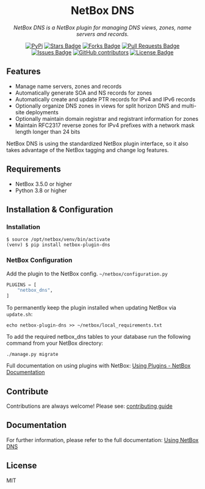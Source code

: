<h1 align="center">NetBox DNS</h1>

<p align="center"><i>NetBox DNS is a NetBox plugin for managing DNS views, zones, name servers and records.</i></p>

<div align="center">
<a href="https://pypi.org/project/netbox-plugin-dns/"><img src="https://img.shields.io/pypi/v/netbox-plugin-dns" alt="PyPi"/></a>
<a href="https://github.com/peteeckel/netbox-plugin-dns/stargazers"><img src="https://img.shields.io/github/stars/peteeckel/netbox-plugin-dns" alt="Stars Badge"/></a>
<a href="https://github.com/peteeckel/netbox-plugin-dns/network/members"><img src="https://img.shields.io/github/forks/peteeckel/netbox-plugin-dns" alt="Forks Badge"/></a>
<a href="https://github.com/peteeckel/netbox-plugin-dns/pulls"><img src="https://img.shields.io/github/issues-pr/peteeckel/netbox-plugin-dns" alt="Pull Requests Badge"/></a>
<a href="https://github.com/peteeckel/netbox-plugin-dns/issues"><img src="https://img.shields.io/github/issues/peteeckel/netbox-plugin-dns" alt="Issues Badge"/></a>
<a href="https://github.com/peteeckel/netbox-plugin-dns/graphs/contributors"><img alt="GitHub contributors" src="https://img.shields.io/github/contributors/peteeckel/netbox-plugin-dns?color=2b9348"></a>
<a href="https://github.com/peteeckel/netbox-plugin-dns/blob/master/LICENSE"><img src="https://img.shields.io/github/license/peteeckel/netbox-plugin-dns?color=2b9348" alt="License Badge"/></a>
</div>

## Features

* Manage name servers, zones and records
* Automatically generate SOA and NS records for zones
* Automatically create and update PTR records for IPv4 and IPv6 records
* Optionally organize DNS zones in views for split horizon DNS and multi-site deployments
* Optionally maintain domain registrar and registrant information for zones
* Maintain RFC2317 reverse zones for IPv4 prefixes with a network mask length longer than 24 bits

NetBox DNS is using the standardized NetBox plugin interface, so it also takes advantage of the NetBox tagging and change log features.

## Requirements

* NetBox 3.5.0 or higher
* Python 3.8 or higher

## Installation & Configuration

### Installation

```
$ source /opt/netbox/venv/bin/activate
(venv) $ pip install netbox-plugin-dns
```

### NetBox Configuration

Add the plugin to the NetBox config. `~/netbox/configuration.py`

```python
PLUGINS = [
    "netbox_dns",
]
```

To permanently keep the plugin installed when updating NetBox via `update.sh`:

```
echo netbox-plugin-dns >> ~/netbox/local_requirements.txt
```

To add the required netbox_dns tables to your database run the following command from your NetBox directory:

```
./manage.py migrate
```

Full documentation on using plugins with NetBox: [Using Plugins - NetBox Documentation](https://netbox.readthedocs.io/en/stable/plugins/)

## Contribute

Contributions are always welcome! Please see: [contributing guide](CONTRIBUTING.md)

## Documentation

For further information, please refer to the full documentation: [Using NetBox DNS](docs/using_netbox_dns.md)

## License

MIT
